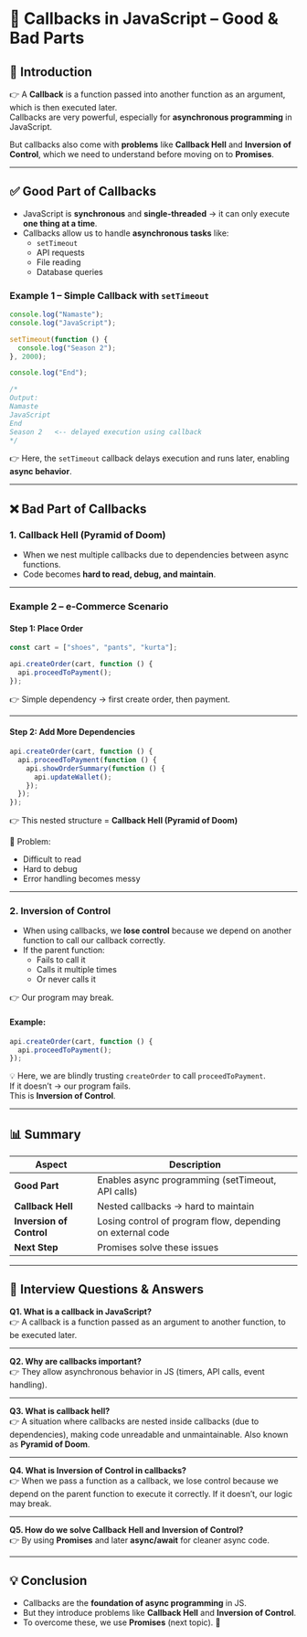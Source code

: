 # 🔄 Callbacks in JavaScript – Good & Bad Parts

## 📌 Introduction
👉 A **Callback** is a function passed into another function as an argument, which is then executed later.  
Callbacks are very powerful, especially for **asynchronous programming** in JavaScript.  

But callbacks also come with **problems** like **Callback Hell** and **Inversion of Control**, which we need to understand before moving on to **Promises**.

---

## ✅ Good Part of Callbacks

- JavaScript is **synchronous** and **single-threaded** → it can only execute **one thing at a time**.  
- Callbacks allow us to handle **asynchronous tasks** like:
  - `setTimeout`
  - API requests
  - File reading
  - Database queries

### Example 1 – Simple Callback with `setTimeout`
```js
console.log("Namaste");
console.log("JavaScript");

setTimeout(function () {
  console.log("Season 2");
}, 2000);

console.log("End");

/*
Output:
Namaste
JavaScript
End
Season 2   <-- delayed execution using callback
*/
```

👉 Here, the `setTimeout` callback delays execution and runs later, enabling **async behavior**.

---

## ❌ Bad Part of Callbacks

### 1. Callback Hell (Pyramid of Doom)
- When we nest multiple callbacks due to dependencies between async functions.  
- Code becomes **hard to read, debug, and maintain**.

---

### Example 2 – e-Commerce Scenario

#### Step 1: Place Order
```js
const cart = ["shoes", "pants", "kurta"];

api.createOrder(cart, function () {
  api.proceedToPayment();
});
```

👉 Simple dependency → first create order, then payment.

---

#### Step 2: Add More Dependencies
```js
api.createOrder(cart, function () {
  api.proceedToPayment(function () {
    api.showOrderSummary(function () {
      api.updateWallet();
    });
  });
});
```

👉 This nested structure = **Callback Hell (Pyramid of Doom)**

📌 Problem:
- Difficult to read
- Hard to debug
- Error handling becomes messy

---

### 2. Inversion of Control
- When using callbacks, we **lose control** because we depend on another function to call our callback correctly.  
- If the parent function:
  - Fails to call it
  - Calls it multiple times
  - Or never calls it  

👉 Our program may break.

#### Example:
```js
api.createOrder(cart, function () {
  api.proceedToPayment();
});
```

💡 Here, we are blindly trusting `createOrder` to call `proceedToPayment`.  
If it doesn’t → our program fails.  
This is **Inversion of Control**.

---

## 📊 Summary

| Aspect               | Description |
|----------------------|-------------|
| **Good Part**        | Enables async programming (setTimeout, API calls) |
| **Callback Hell**    | Nested callbacks → hard to maintain |
| **Inversion of Control** | Losing control of program flow, depending on external code |
| **Next Step**        | Promises solve these issues |

---

## 🎯 Interview Questions & Answers

**Q1. What is a callback in JavaScript?**  
👉 A callback is a function passed as an argument to another function, to be executed later.

---

**Q2. Why are callbacks important?**  
👉 They allow asynchronous behavior in JS (timers, API calls, event handling).

---

**Q3. What is callback hell?**  
👉 A situation where callbacks are nested inside callbacks (due to dependencies), making code unreadable and unmaintainable. Also known as **Pyramid of Doom**.

---

**Q4. What is Inversion of Control in callbacks?**  
👉 When we pass a function as a callback, we lose control because we depend on the parent function to execute it correctly. If it doesn’t, our logic may break.

---

**Q5. How do we solve Callback Hell and Inversion of Control?**  
👉 By using **Promises** and later **async/await** for cleaner async code.

---

## 💡 Conclusion
- Callbacks are the **foundation of async programming** in JS.  
- But they introduce problems like **Callback Hell** and **Inversion of Control**.  
- To overcome these, we use **Promises** (next topic). 🚀
